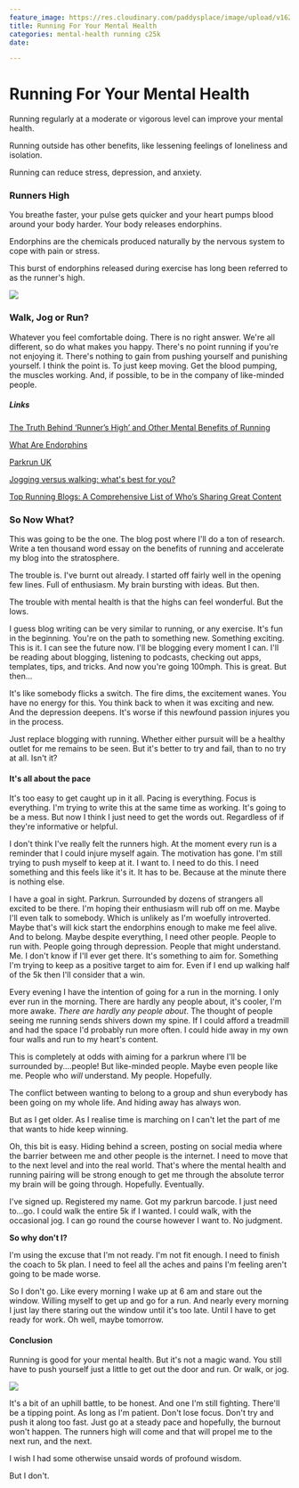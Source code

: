 ```yaml
---
feature_image: https://res.cloudinary.com/paddysplace/image/upload/v1628437656/banners/Running_snym2y.png
title: Running For Your Mental Health
categories: mental-health running c25k
date: 

---
```

# Running For Your Mental Health

Running regularly at a moderate or vigorous level can improve your mental health.

Running outside has other benefits, like lessening feelings of loneliness and isolation.

Running can reduce stress, depression, and anxiety.

### Runners High

You breathe faster, your pulse gets quicker and your heart pumps blood around your body harder. Your body releases endorphins.

Endorphins are the chemicals produced naturally by the nervous system to cope with pain or stress.

This burst of endorphins released during exercise has long been referred to as the runner's high.

![](https://res.cloudinary.com/paddysplace/image/upload/v1628543585/blog/therapy-run_uiv073.jpg)

### Walk, Jog or Run?

Whatever you feel comfortable doing. There is no right answer. We're all different, so do what makes you happy. There's no point running if you're not enjoying it. There's nothing to gain from pushing yourself and punishing yourself. I think the point is. To just keep moving. Get the blood pumping, the muscles working. And, if possible, to be in the company of like-minded people.

##### Links

[The Truth Behind ‘Runner’s High’ and Other Mental Benefits of Running]()

[What Are Endorphins](https://science.howstuffworks.com/life/inside-the-mind/emotions/endorphins.htm)

[Parkrun UK](https://www.parkrun.org.uk/)

[Jogging versus walking: what's best for you?](https://www.saga.co.uk/magazine/health-wellbeing/exercise-fitness/jogging-vs-walking)

[Top Running Blogs: A Comprehensive List of Who’s Sharing Great Content](https://www.runtothefinish.com/top-running-blogs/)

### So Now What?

This was going to be the one. The blog post where I'll do a ton of research. Write a ten thousand word essay on the benefits of running and accelerate my blog into the stratosphere.

The trouble is. I've burnt out already. I started off fairly well in the opening few lines. Full of enthusiasm. My brain bursting with ideas. But then.

The trouble with mental health is that the highs can feel wonderful. But the lows.

I guess blog writing can be very similar to running, or any exercise. It's fun in the beginning. You're on the path to something new. Something exciting. This is it. I can see the future now. I'll be blogging every moment I can. I'll be reading about blogging, listening to podcasts, checking out apps, templates, tips, and tricks. And now you're going 100mph. This is great. But then...

It's like somebody flicks a switch. The fire dims, the excitement wanes. You have no energy for this. You think back to when it was exciting and new. And the depression deepens. It's worse if this newfound passion injures you in the process.

Just replace blogging with running. Whether either pursuit will be a healthy outlet for me remains to be seen. But it's better to try and fail, than to no try at all. Isn't it?

#### It's all about the pace

It's too easy to get caught up in it all. Pacing is everything. Focus is everything. I'm trying to write this at the same time as working. It's going to be a mess. But now I think I just need to get the words out. Regardless of if they're informative or helpful.

I don't think I've really felt the runners high. At the moment every run is a reminder that I could injure myself again. The motivation has gone. I'm still trying to push myself to keep at it. I want to. I need to do this. I need something and this feels like it's it. It has to be. Because at the minute there is nothing else.

I have a goal in sight. Parkrun. Surrounded by dozens of strangers all excited to be there. I'm hoping their enthusiasm will rub off on me. Maybe I'll even talk to somebody. Which is unlikely as I'm woefully introverted. Maybe that's will kick start the endorphins enough to make me feel alive. And to belong. Maybe despite everything, I need other people. People to run with. People going through depression. People that might understand. Me. I don't know if I'll ever get there. It's something to aim for. Something I'm trying to keep as a positive target to aim for. Even if I end up walking half of the 5k then I'll consider that a win.

Every evening I have the intention of going for a run in the morning. I only ever run in the morning. There are hardly any people about, it's cooler, I'm more awake. _There are hardly any people about_. The thought of people seeing me running sends shivers down my spine. If I could afford a treadmill and had the space I'd probably run more often. I could hide away in my own four walls and run to my heart's content.

This is completely at odds with aiming for a parkrun where I'll be surrounded by....people! But like-minded people. Maybe even people like me. People who _will_ understand. My people. Hopefully.

The conflict between wanting to belong to a group and shun everybody has been going on my whole life. And hiding away has always won.

But as I get older. As I realise time is marching on I can't let the part of me that wants to hide keep winning.

Oh, this bit is easy. Hiding behind a screen, posting on social media where the barrier between me and other people is the internet. I need to move that to the next level and into the real world. That's where the mental health and running pairing will be strong enough to get me through the absolute terror my brain will be going through. Hopefully. Eventually.

I've signed up. Registered my name. Got my parkrun barcode. I just need to...go. I could walk the entire 5k if I wanted. I could walk, with the occasional jog. I can go round the course however I want to. No judgment.

**So why don't I?**

I'm using the excuse that I'm not ready. I'm not fit enough. I need to finish the coach to 5k plan. I need to feel all the aches and pains I'm feeling aren't going to be made worse.

So I don't go. Like every morning I wake up at 6 am and stare out the window. Willing myself to get up and go for a run. And nearly every morning I just lay there staring out the window until it's too late. Until I have to get ready for work. Oh well, maybe tomorrow.

#### Conclusion

Running is good for your mental health. But it's not a magic wand. You still have to push yourself just a little to get out the door and run. Or walk, or jog.

![](https://res.cloudinary.com/paddysplace/image/upload/v1628621725/bf06a817714a1e19777d5bc064c9a136_szmipw.png)

It's a bit of an uphill battle, to be honest. And one I'm still fighting. There'll be a tipping point. As long as I'm patient. Don't lose focus. Don't try and push it along too fast. Just go at a steady pace and hopefully, the burnout won't happen. The runners high will come and that will propel me to the next run, and the next.

I wish I had some otherwise unsaid words of profound wisdom.

But I don't. 